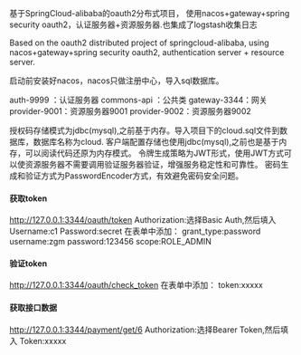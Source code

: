 基于SpringCloud-alibaba的oauth2分布式项目，
使用nacos+gateway+spring security oauth2，认证服务器+资源服务器.也集成了logstash收集日志

Based on the oauth2 distributed project of springcloud-alibaba, 
using nacos+gateway+spring security oauth2, authentication server + resource server.

启动前安装好nacos，nacos只做注册中心，导入sql数据库。

auth-9999   ：认证服务器
commons-api ：公共类
gateway-3344：网关
provider-9001：资源服务器9001
provider-9002：资源服务器9002

授权码存储模式为jdbc(mysql),之前基于内存。导入项目下的cloud.sql文件到数据库，数据库名称为cloud.
客户端配置存储也使用jdbc(mysql),之前也是基于内存，可以阅读代码还原为内存模式。
令牌生成策略为JWT形式，使用JWT方式可以使资源服务器不需要调用验证服务器验证，增强服务稳定性和可靠性。
密码生成和验证方式为PasswordEncoder方式，有效避免密码安全问题。

#### 获取token
http://127.0.0.1:3344/oauth/token 
Authorization:选择Basic Auth,然后填入
    Username:c1
    Password:secret
在表单中添加：
    grant_type:password
    username:zgm
    password:123456
    scope:ROLE_ADMIN
#### 验证token
http://127.0.0.1:3344/oauth/check_token
在表单中添加：
token:xxxxx
#### 获取接口数据
http://127.0.0.1:3344/payment/get/6
Authorization:选择Bearer Token,然后填入
    Token:xxxxx